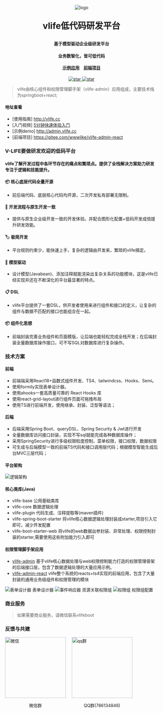 <p align="center">
	<img alt="logo" src="https://wwwlike.gitee.io/vlife-img/logo1.jpg">
</p>
<h1 align="center" style="margin: 30px 0 30px; font-weight: bold;">vlife低代码研发平台</h1>
<h4 align="center">基于模型驱动企业级研发平台</h4>
<h4 align="center">业务数智化，皆可低代码</h4>
<h4 align="center"><a target="_blank" href="http://admin.vlife.cc">示例应用</a>&nbsp;&nbsp;
&nbsp;<a target="_blank" href="https://gitee.com/wwwlike/vlife-admin-react">前端项目</a></h4>
<p align="center">
    <a href="https://gitee.com/wwwlike/vlife" target="_blank">
      <img src="https://gitee.com/wwwlike/vlife/badge/star.svg?theme=dark" alt="star" />
    </a>
    <a href="https://gitee.com/wwwlike/vlife" target="_blank">
      <img src="https://gitee.com/wwwlike/vlife/badge/fork.svg?theme=dark" alt="star" />
    </a>
</p>

>  vlife由核心组件和权限管理脚手架（vlife-admin）应用组成，主要技术栈为springboot+react;
#### 地址查看
- [使用指南] <http://vlife.cc>
- [入门视频] [5分钟快速体验入门](https://www.bilibili.com/video/BV1sT411c71v/?vd_source=4c025d49e1ac4adb74b6dd2a39ce185e&t=119.6)
- [示例demo] <http://admin.vlife.cc>
- [前端项目] <https://gitee.com/wwwlike/vlife-admin-react>

### V-LIFE要做研发欢迎的低码平台
#### vlife了解开发过程中各环节存在的痛点和繁琐点。提供了全栈解决方案助力研发专注于逻辑和技能提升。

#### 📦  核心底层代码全量开源
* 前后端代码、底层核心代码均开源，二次开发私有部署无限制。
#### 📡 开发流程与原生开发一致
* 提供与原生企业级开发一致的开发体验。并配合图形化配置+低码开发成倍提升研发效能。
#### 🏷 极简开发
* 平台规则约束少，能快速上手，复杂的逻辑由开发来，繁琐的vlife搞定。
#### 🎨 模型驱动
* 设计模型(Javabean)、添加注释就能渲染出复杂关系的功能模块，这是vlife已经实现并还在不断深化的平台最显著的特点。
#### 📋 DSL
* vlife平台提供了一套DSL，供开发者使用来进行组件和接口的定义，让复杂的组件与数据不匹配的接口也能组合在一起。
#### 📦 组件化思想
* 前端封装完善业务组件和页面模版，让后端也能轻松完成全栈开发；在后端封装全量数据库操作接口，可不写SQL对数据库进行复杂操作。

### 技术方案

#### 前端
* 前端端采用React18+函数式组件开发、TS4、tailwindcss、Hooks、Semi。
* 使用formily实现表单设计器。
* 使用ahooks一套高质量可靠的 React Hooks 库
* 使用react-grid-layout进行组件页面可拖拽布局
* 使用TS进行前端开发，使用继承、封装、泛型等语法；

#### 后端
* 后端采用Spring Boot、queryDSL、Spring Security & Jwt进行开发
* 全量数据库访问接口封装，实现不写sql就能完成各种数据库操作；
* 采用SpringSecurity进行多级权限粒度控制，菜单权限，接口权限，数据权限
* 可生成与后端模型一致的前端TS代码和接口调用层代码；根据模型智能生成后台MVC三层代码；

#### 平台架构

![逻辑架构](https://wwwlike.gitee.io/vlife-img/vlife_jg.png)


#### 核心类库(Java)

- vlife-base 公用基础类库
- vlife-core 数据逻辑处理
- vlife-plugin 代码生成、注释提取等(maven插件)
- vlife-spring-boot-starter 将vlife核心数据逻辑处理封装成starter,项目引入它即可，减少开发配置
- vlife-boot-starter-web 将vlife的web数据出参封装、异常处理、权限控制封装的starter,需要使用这些附加能力引入即可

#### 权限管理脚手架应用

- [vlife-admin](https://gitee.com/wwwlike/vlife/vlife-admin) 基于vlife核心数据处理与web权限控制能力打造的权限管理骨架的后端接口层，包含了数据逻辑处理的大量应用示例。
- [vlife-admin-react](https://gitee.com/wwwlike/vlife-admin-react) vlife整个系统的reacts+ts4实现的前端应用，包含了大量封装的通用业务级组件和权限管理的模块

![表单设计器](https://wwwlike.gitee.io/vlife-img/formDesign.png)
表单设计器
![事件响应器](https://wwwlike.gitee.io/vlife-img/resources.png)
资源关联权限组
![权限组](https://wwwlike.gitee.io/vlife-img/group.png)
权限组配置

### 商业服务
> 如果需要商业服务，请微信联系vlifeboot

### 反馈与共建
<div >
    <div style="display: inline-block;width:200px">
      <img style="width: 200px; height: 200px;" src="https://wwwlike.gitee.io/vlife-img/wxq.png" alt="微信">
      <p style="text-align: center;">微信群</p>
    </div>&nbsp;&nbsp;&nbsp;&nbsp;
    <div style="display: inline-block;width:200px">
      <img style="width: 200px; height: 200px;" src="https://wwwlike.gitee.io/vlife-img/qqq.png" alt="qq群">
      <p style="text-align: center;">QQ群(786134846)</p>
    </div>
</div>


             